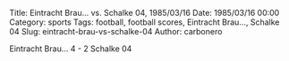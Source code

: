 Title: Eintracht Brau… vs. Schalke 04, 1985/03/16
Date: 1985/03/16 00:00
Category: sports
Tags: football, football scores, Eintracht Brau…, Schalke 04
Slug: eintracht-brau-vs-schalke-04
Author: carbonero


Eintracht Brau… 4 - 2 Schalke 04
